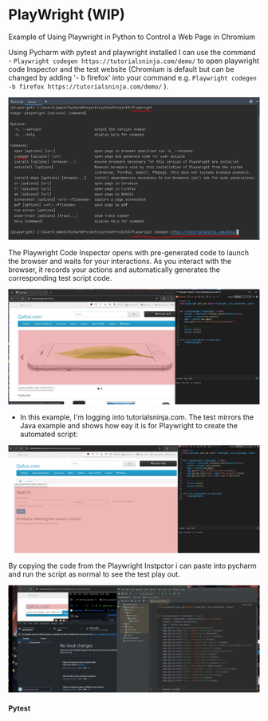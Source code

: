 
# PlayWright (WIP)

Example of Using Playwright in Python to Control a Web Page in Chromium

Using Pycharm with pytest and playwright installed I can use the command - `Playwright codegen https://tutorialsninja.com/demo/` to open playwright code Inspector and the test website (Chromium is default but can be changed by adding '- b firefox' into your command e.g. `Playwright codegen -b firefox https://tutorialsninja.com/demo/` ).

![Screenshot_1](https://github.com/JamesDevTest/JamesDevTest/blob/main/Examples/Playwright/Capture2.JPG)

The Playwright Code Inspector opens with pre-generated code to launch the browser and waits for your interactions. As you interact with the browser, it records your actions and automatically generates the corresponding test script code.

![Screenshot_2](https://github.com/JamesDevTest/JamesDevTest/blob/main/Examples/Playwright/Capture3.JPG)

* In this example, I'm logging into tutorialsninja.com. The test mirrors the Java example and shows how eay it is for Playwright to create the automated script:

![Screenshot_2](https://github.com/JamesDevTest/JamesDevTest/blob/main/Examples/Playwright/Animation1.gif)

By copying the code from the Playwright Instpctor i can paste into pycharm and run the script as normal to see the test play out.

![Screenshot_3](https://github.com/JamesDevTest/JamesDevTest/blob/main/Examples/Playwright/Animation2.gif)

#### Pytest



